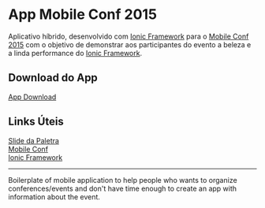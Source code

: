 # App Mobile Conf 2015

Aplicativo híbrido, desenvolvido com [Ionic Framework](http://ionicframework.com/) para o [Mobile Conf 2015](http://mobileconf.com.br/) com o 
objetivo de demonstrar aos participantes do evento a beleza e a linda performance do [Ionic Framework](http://ionicframework.com/).

## Download do App
[App Download](https://github.com/thompsonemerson/app-mobile-conf/blob/master/app-mobileconf.apk?raw=true)

## Links Úteis
[Slide da Paletra](http://pt.slideshare.net/thompsonemerson/ionic-frameworks-e-sua-linda-performance-mobile-conf-2015)<br>
[Mobile Conf](http://mobileconf.com.br)<br>
[Ionic Framework](http://ionicframework.com)<br>

---

Boilerplate of mobile application to help people who wants to organize conferences/events and don't have time enough
to create an app with information about the event.
